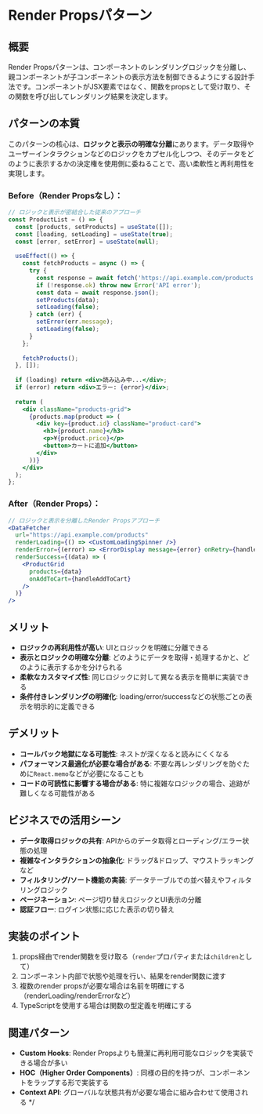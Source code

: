 # Render Propsパターン

## 概要
Render Propsパターンは、コンポーネントのレンダリングロジックを分離し、親コンポーネントが子コンポーネントの表示方法を制御できるようにする設計手法です。コンポーネントがJSX要素ではなく、関数をpropsとして受け取り、その関数を呼び出してレンダリング結果を決定します。

## パターンの本質
このパターンの核心は、**ロジックと表示の明確な分離**にあります。データ取得やユーザーインタラクションなどのロジックをカプセル化しつつ、そのデータをどのように表示するかの決定権を使用側に委ねることで、高い柔軟性と再利用性を実現します。

### Before（Render Propsなし）：
```jsx
// ロジックと表示が密結合した従来のアプローチ
const ProductList = () => {
  const [products, setProducts] = useState([]);
  const [loading, setLoading] = useState(true);
  const [error, setError] = useState(null);
  
  useEffect(() => {
    const fetchProducts = async () => {
      try {
        const response = await fetch('https://api.example.com/products');
        if (!response.ok) throw new Error('API error');
        const data = await response.json();
        setProducts(data);
        setLoading(false);
      } catch (err) {
        setError(err.message);
        setLoading(false);
      }
    };
    
    fetchProducts();
  }, []);
  
  if (loading) return <div>読み込み中...</div>;
  if (error) return <div>エラー: {error}</div>;
  
  return (
    <div className="products-grid">
      {products.map(product => (
        <div key={product.id} className="product-card">
          <h3>{product.name}</h3>
          <p>¥{product.price}</p>
          <button>カートに追加</button>
        </div>
      ))}
    </div>
  );
};
```

### After（Render Props）：
```jsx
// ロジックと表示を分離したRender Propsアプローチ
<DataFetcher
  url="https://api.example.com/products"
  renderLoading={() => <CustomLoadingSpinner />}
  renderError={(error) => <ErrorDisplay message={error} onRetry={handleRetry} />}
  renderSuccess={(data) => (
    <ProductGrid 
      products={data} 
      onAddToCart={handleAddToCart} 
    />
  )}
/>
```

## メリット
- **ロジックの再利用性が高い**: UIとロジックを明確に分離できる
- **表示とロジックの明確な分離**: どのようにデータを取得・処理するかと、どのように表示するかを分けられる
- **柔軟なカスタマイズ性**: 同じロジックに対して異なる表示を簡単に実装できる
- **条件付きレンダリングの明確化**: loading/error/successなどの状態ごとの表示を明示的に定義できる

## デメリット
- **コールバック地獄になる可能性**: ネストが深くなると読みにくくなる
- **パフォーマンス最適化が必要な場合がある**: 不要な再レンダリングを防ぐために`React.memo`などが必要になることも
- **コードの可読性に影響する場合がある**: 特に複雑なロジックの場合、追跡が難しくなる可能性がある

## ビジネスでの活用シーン
- **データ取得ロジックの共有**: APIからのデータ取得とローディング/エラー状態の処理
- **複雑なインタラクションの抽象化**: ドラッグ&ドロップ、マウストラッキングなど
- **フィルタリング/ソート機能の実装**: データテーブルでの並べ替えやフィルタリングロジック
- **ページネーション**: ページ切り替えロジックとUI表示の分離
- **認証フロー**: ログイン状態に応じた表示の切り替え

## 実装のポイント
1. props経由でrender関数を受け取る（`render`プロパティまたは`children`として）
2. コンポーネント内部で状態や処理を行い、結果をrender関数に渡す
3. 複数のrender propsが必要な場合は名前を明確にする（renderLoading/renderErrorなど）
4. TypeScriptを使用する場合は関数の型定義を明確にする

## 関連パターン
- **Custom Hooks**: Render Propsよりも簡潔に再利用可能なロジックを実装できる場合が多い
- **HOC（Higher Order Components）**: 同様の目的を持つが、コンポーネントをラップする形で実装する
- **Context API**: グローバルな状態共有が必要な場合に組み合わせて使用される
  */

